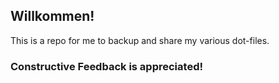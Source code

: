 ## Willkommen!
This is a repo for me to backup and share my various dot-files.

### Constructive Feedback is appreciated!
